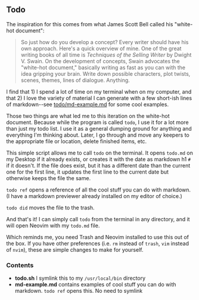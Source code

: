 ## Todo

The inspiration for this comes from what James Scott Bell called his "white-hot
document":

> So just how do you develop a concept? Every writer should have his own approach.
> Here's a quick overview of mine. One of the great writing books of all time is
> *Techniques of the Selling Writer* by Dwight V. Swain. On the development of
> concepts, Swain advocates the "white-hot document," basically writing as fast as
> you can with the idea gripping your brain. Write down possible characters, plot
> twists, scenes, themes, lines of dialogue. Anything.

I find that 1) I spend a lot of time on my terminal when on my computer, and that 2) I love the
variety of material I can generate with a few short-ish lines of markdown--see
[todo/md-example.md](https://github.com/stephen-lanier/scripts/blob/main/todo/md-example.md)
for some cool examples. 

Those two things are what led me to
this iteration on the white-hot document. Because while the program is called `todo`,
I use it for a lot more than just my todo list. I use it as a general
dumping ground for anything and everything I'm thinking about. Later, I go
through and move any keepers to the appropriate file or location, delete
finished items, etc.

This simple script allows me to call `todo` on the terminal. It opens
`todo.md` on my Desktop if it already exists, or creates it with the date as
markdown h1 `#` if it doesn't. If the file does exist, but it has a different
date than the current one for the first line, it updates the first line to the
current date but otherwise keeps the file the same.

`todo ref` opens a reference of all the cool stuff you can do with markdown. (I
have a markdown previewer already installed on my editor of choice.)

`todo did` moves the file to the trash.

And that's it! I can simply call `todo` from the terminal in any directory, and
it will open Neovim with my `todo.md` file.

Which reminds me, you need Trash and Neovim installed to use this out of the
box. If you have other preferences (i.e. `rm` instead of `trash`, `vim` instead
of `nvim`), these are simple changes to make for yourself.

### Contents

- **todo.sh** I symlink this to my `/usr/local/bin` directory
- **md-example.md** contains examples of cool stuff you can do with markdown.
  `todo ref` opens this. No need to symlink

